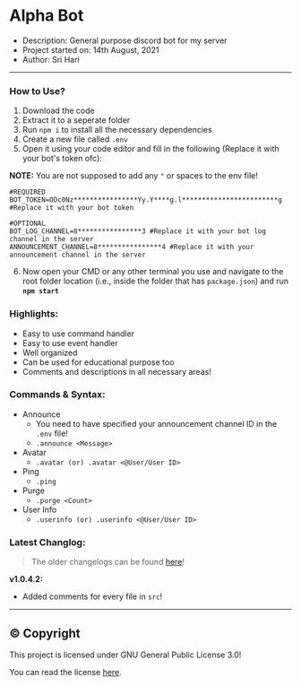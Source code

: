 # Alpha Bot
* Description: General purpose discord bot for my server
* Project started on: 14th August, 2021
* Author: Sri Hari

-------

### How to Use?
1. Download the code
2. Extract it to a seperate folder
3. Run `npm i` to install all the necessary dependencies
4. Create a new file called `.env`
5. Open it using your code editor and fill in the following (Replace it with your bot's token ofc):

**NOTE:** You are not supposed to add any `"` or spaces to the env file!
```env
#REQUIRED
BOT_TOKEN=ODc0Nz****************Yy.Y****g.l************************g #Replace it with your bot token

#OPTIONAL
BOT_LOG_CHANNEL=8****************3 #Replace it with your bot log channel in the server
ANNOUNCEMENT_CHANNEL=8****************4 #Replace it with your announcement channel in the server
```
6. Now open your CMD or any other terminal you use and navigate to the root folder location (i.e., inside the folder that has `package.json`) and run **`npm start`**

### Highlights:
- Easy to use command handler
- Easy to use event handler
- Well organized
- Can be used for educational purpose too
- Comments and descriptions in all necessary areas!

### Commands & Syntax:
- Announce
  - You need to have specified your announcement channel ID in the `.env` file!
  - `.announce <Message>`
- Avatar
  - `.avatar (or) .avatar <@User/User ID>`
- Ping
  - `.ping`
- Purge
  - `.purge <Count>`
- User Info
  - `.userinfo (or) .userinfo <@User/User ID>`

### Latest Changlog:
> The older changelogs can be found [here](https://github.com/SriHari-15/Alpha-Bot/blob/master/Changelog.md)!

**v1.0.4.2:**
- Added comments for every file in `src`!

-----

## ©️ Copyright
This project is licensed under GNU General Public License 3.0!

You can read the license [here](https://github.com/SriHari-15/Alpha-Bot/blob/master/LICENSE.md).

